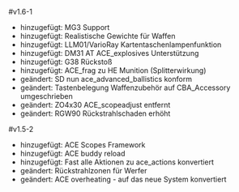 ﻿#v1.6-1

- hinzugefügt: MG3 Support
- hinzugefügt: Realistische Gewichte für Waffen
- hinzugefügt: LLM01/VarioRay Kartentaschenlampenfunktion
- hinzugefügt: DM31 AT ACE_explosives Unterstützung
- hinzugefügt: G38 Rückstoß
- hinzugefügt: ACE_frag zu HE Munition (Splitterwirkung)
- geändert: SD nun ace_advanced_ballistics konform
- geändert: Tastenbelegung Waffenzubehör auf CBA_Accessory umgeschrieben
- geändert: ZO4x30 ACE_scopeadjust entfernt
- geändert: RGW90 Rückstrahlschaden erhöht

#v1.5-2

- hinzugefügt: ACE Scopes Framework
- hinzugefügt: ACE buddy reload
- hinzugefügt: Fast alle Aktionen zu ace_actions konvertiert
- geändert: Rückstrahlzonen für Werfer
- geändert: ACE overheating - auf das neue System konvertiert
